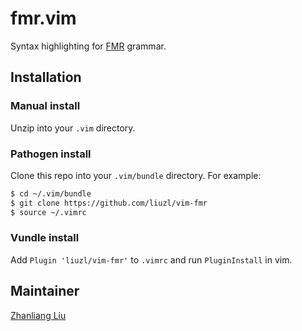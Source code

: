 # fmr.vim

Syntax highlighting for [FMR](https://github.com/liuzl/fmr) grammar.

## Installation

### Manual install

Unzip into your `.vim` directory.

### Pathogen install

Clone this repo into your `.vim/bundle` directory. For example:
```sh
$ cd ~/.vim/bundle
$ git clone https://github.com/liuzl/vim-fmr
$ source ~/.vimrc
```

### Vundle install

Add ```Plugin 'liuzl/vim-fmr'``` to `.vimrc` and run `PluginInstall` in vim.

## Maintainer

[Zhanliang Liu](https://zliu.org)
